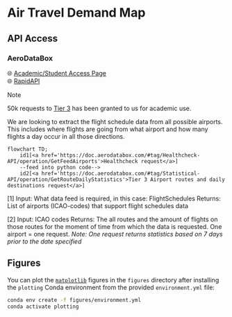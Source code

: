 # Air Travel Demand Map

## API Access

### AeroDataBox

🌐 [Academic/Student Access Page](https://aerodatabox.com/students/) \
🌐 [RapidAPI](https://rapidapi.com/hub)

> [!NOTE]
> 50k requests to [Tier 3](https://rapidapi.com/aedbx-aedbx/api/aerodatabox/pricing) has been granted to us for academic use.

We are looking to extract the flight schedule data from all possible airports. This includes where flights are going from what airport and how many flights a day occur in all those directions.

```mermaid
flowchart TD;
    id1[<a href='https://doc.aerodatabox.com/#tag/Healthcheck-API/operation/GetFeedAirports'>Healthcheck request</a>]
	--feed into python code--> 
	id2[<a href='https://doc.aerodatabox.com/#tag/Statistical-API/operation/GetRouteDailyStatistics'>Tier 3 Airport routes and daily destinations request</a>]

```
[1] Input: What data feed is required, in this case: FlightSchedules
Returns: List of airports (ICAO-codes) that support flight schedules data

[2] Input: ICAO codes
Returns: The all routes and the amount of flights on those routes for the moment of time from which the data is requested. One airport = one request. _Note: One request returns statistics based on 7 days prior to the date specified_

## Figures

You can plot the [`matplotlib`](https://matplotlib.org) figures in the `figures` directory after installing the `plotting` Conda environment from the provided `environment.yml` file:

```bash
conda env create -f figures/environment.yml
conda activate plotting
```